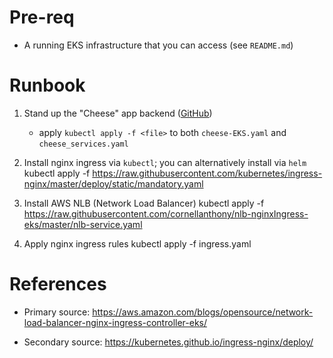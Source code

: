 # Pre-req
  * A running EKS infrastructure that you can access (see `README.md`)

# Runbook
  
1. Stand up the "Cheese" app backend ([GitHub](https://github.com/break-free/cheese))
   * apply `kubectl apply -f <file>` to both `cheese-EKS.yaml` and `cheese_services.yaml`

2. Install nginx ingress via `kubectl`; you can alternatively install via `helm`
kubectl apply -f https://raw.githubusercontent.com/kubernetes/ingress-nginx/master/deploy/static/mandatory.yaml

3. Install AWS NLB (Network Load Balancer)
kubectl apply -f https://raw.githubusercontent.com/cornellanthony/nlb-nginxIngress-eks/master/nlb-service.yaml

4. Apply nginx ingress rules
kubectl apply -f ingress.yaml


# References
* Primary source:
https://aws.amazon.com/blogs/opensource/network-load-balancer-nginx-ingress-controller-eks/

* Secondary source:
https://kubernetes.github.io/ingress-nginx/deploy/

